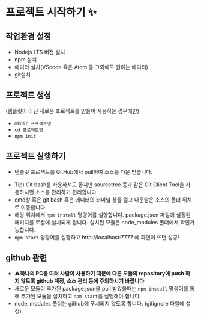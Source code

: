 # 프로젝트 시작하기 :sparkles:

## 작업환경 설정
- Nodejs LTS 버전 설치
- npm 설치
- 에디터 설치(VScode 혹은 Atom 등 그외에도 원하는 에디터)  
- git설치

## 프로젝트 생성
(템플릿이 아닌 새로운 프로젝트를 만들어 사용하는 경우에만)
- `mkdir 프로젝트명`  
- `cd 프로젝트명`  
- `npm init`

## 프로젝트 실행하기
- 템플릿 프로젝트를 GitHub에서 pull하여 소스를 다운 받습니다.  
* Tip) Git bash를 사용하셔도 좋지만 sourcetree 등과 같은 Git Client Tool을 사용하시면 소스를 관리하기 편리합니다.   
* cmd창 혹은 git bash 혹은 에디터의 터미널 창을 열고 다운받은 소스의 폴더 위치로 이동합니다.  
* 해당 위치에서 `npm install` 명령어를 실행합니다. package.json 파일에 설정된 패키지를 로컬에 설치되게 됩니다. 설치된 모듈은 node_modules 폴더에서 확인가능합니다.  
* `npm start` 명령어를 실행하고 http://localhost:7777 에 화면이 뜨면 성공!  

## github 관련
* :warning:**하나의 PC를 여러 사람이 사용하기 때문에 다른 모듈의 repository에 push 하지 않도록 github 계정, 소스 관리 등에 주의하시기 바랍니다**  
* 새로운 모듈이 추가된 package.json을 pull 받았을때는 `npm install` 명령어를 통해 추가된 모듈을 설치하고 `npm start`를 실행해야 합니다.  
* node_modules 폴더는 github에 푸시되지 않도록 합니다. (gitignore 파일에 설정)  
